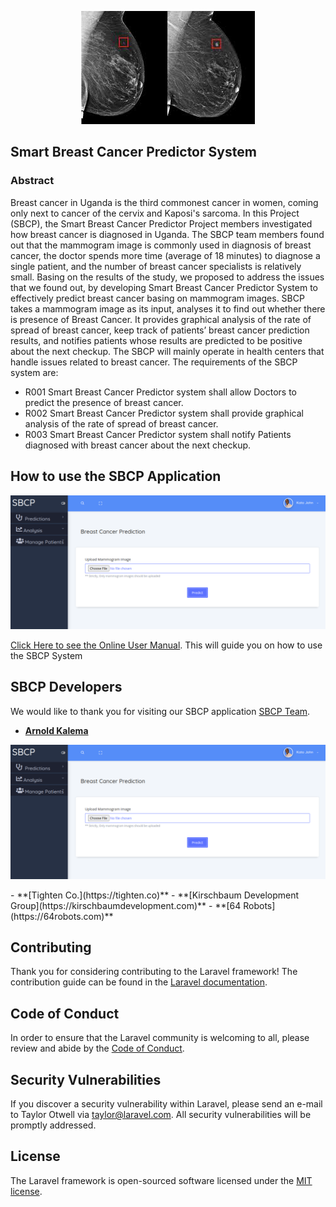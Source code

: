 
<p align="center">

<img src='sbcpBackEnd/images.jpeg'>

</p>

## Smart Breast Cancer Predictor System
### Abstract
Breast cancer in Uganda is the third commonest cancer in women, coming only next to cancer of the cervix and Kaposi's sarcoma. In this Project (SBCP), the Smart Breast Cancer Predictor Project members investigated how breast cancer is diagnosed in Uganda. The SBCP team members found out that the mammogram image is commonly used in diagnosis of breast cancer, the doctor spends more time (average of 18 minutes) to diagnose a single patient, and the number of breast cancer specialists is relatively small. Basing on the results of the study, we proposed to address the issues that we found out, by developing Smart Breast Cancer Predictor System to effectively predict breast cancer basing on mammogram images.
SBCP takes a mammogram image as its input, analyses it to find out whether there is presence of Breast Cancer. It provides graphical analysis of the rate of spread of breast cancer, keep track of patients’ breast cancer prediction results, and notifies patients whose results are predicted to be positive about the next checkup.
 The SBCP will mainly operate in health centers that handle issues related to breast cancer.
The requirements of the SBCP system are:
- R001 Smart Breast Cancer Predictor system shall allow Doctors to predict the presence of breast cancer.
- R002 Smart Breast Cancer Predictor system shall provide graphical analysis of the rate of spread of breast
  cancer.
- R003 Smart Breast Cancer Predictor system shall notify Patients diagnosed with breast cancer about the next
  checkup.



## How to use the SBCP Application
<p align="center">
<img src='sbcpBackEnd/Screenshot.png'>
</p>

[Click Here to see the Online User Manual](https://laracasts.com). This will guide you on how to use the SBCP System 

## SBCP Developers

We would like to thank you for visiting our SBCP application  [SBCP Team](https://finalyearprojectforsaab.wordpress.com/roles).

- **[Arnold Kalema](https://arnoldkk.000webhostapp.com/)**
<p align="left">
<img src='sbcpBackEnd/Screenshot.png'>
</p>
- **[Tighten Co.](https://tighten.co)**
- **[Kirschbaum Development Group](https://kirschbaumdevelopment.com)**
- **[64 Robots](https://64robots.com)**


## Contributing

Thank you for considering contributing to the Laravel framework! The contribution guide can be found in the [Laravel documentation](https://laravel.com/docs/contributions).

## Code of Conduct

In order to ensure that the Laravel community is welcoming to all, please review and abide by the [Code of Conduct](https://laravel.com/docs/contributions#code-of-conduct).

## Security Vulnerabilities

If you discover a security vulnerability within Laravel, please send an e-mail to Taylor Otwell via [taylor@laravel.com](mailto:taylor@laravel.com). All security vulnerabilities will be promptly addressed.

## License

The Laravel framework is open-sourced software licensed under the [MIT license](https://opensource.org/licenses/MIT).
